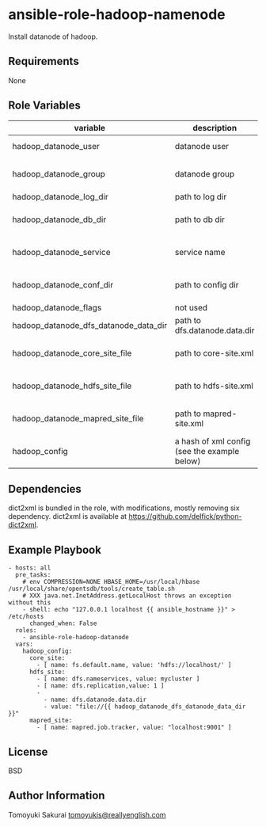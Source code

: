 ansible-role-hadoop-namenode
============================

Install datanode of hadoop.

Requirements
------------

None

Role Variables
--------------

| variable | description | default |
|----------|-------------|---------|
| hadoop\_datanode\_user | datanode user | "{{ \_\_hadoop\_datanode\_user }}" |
| hadoop\_datanode\_group | datanode group | "{{ \_\_hadoop\_datanode\_group }}" |
| hadoop\_datanode\_log\_dir | path to log dir | /var/log/hadoop |
| hadoop\_datanode\_db\_dir | path to db dir | "{{ \_\_hadoop\_datanode\_db\_dir }}" |
| hadoop\_datanode\_service | service name | "{{ \_\_hadoop\_datanode\_service }}" |
| hadoop\_datanode\_conf\_dir | path to config dir | "{{ \_\_hadoop\_datanode\_conf\_dir }}" |
| hadoop\_datanode\_flags | not used | "" |
| hadoop\_datanode\_dfs\_datanode\_data\_dir | path to dfs.datanode.data.dir | "{{ hadoop\_datanode\_db\_dir }}/dfs/data" |
| hadoop\_datanode\_core\_site\_file | path to core-site.xml | "{{ hadoop\_datanode\_conf\_dir }}/core-site.xml" |
| hadoop\_datanode\_hdfs\_site\_file | path to hdfs-site.xml | "{{ hadoop\_datanode\_conf\_dir }}/hdfs-site.xml" |
| hadoop\_datanode\_mapred\_site\_file | path to mapred-site.xml | "{{ hadoop\_datanode\_conf\_dir }}/mapred-site.xml" |
| hadoop\_config | a hash of xml config (see the example below) | {} |


Dependencies
------------

dict2xml is bundled in the role, with modifications, mostly removing six dependency. dict2xml is available at https://github.com/delfick/python-dict2xml.

Example Playbook
----------------

    - hosts: all
      pre_tasks:
        # env COMPRESSION=NONE HBASE_HOME=/usr/local/hbase /usr/local/share/opentsdb/tools/create_table.sh
        # XXX java.net.InetAddress.getLocalHost throws an exception without this
        - shell: echo "127.0.0.1 localhost {{ ansible_hostname }}" > /etc/hosts
          changed_when: False
      roles:
        - ansible-role-hadoop-datanode
      vars:
        hadoop_config:
          core_site:
            - [ name: fs.default.name, value: 'hdfs://localhost/' ]
          hdfs_site:
            - [ name: dfs.nameservices, value: mycluster ]
            - [ name: dfs.replication,value: 1 ]
            - 
              - name: dfs.datanode.data.dir
              - value: "file://{{ hadoop_datanode_dfs_datanode_data_dir }}"
          mapred_site:
            - [ name: mapred.job.tracker, value: "localhost:9001" ]

License
-------

BSD

Author Information
------------------

Tomoyuki Sakurai <tomoyukis@reallyenglish.com>
